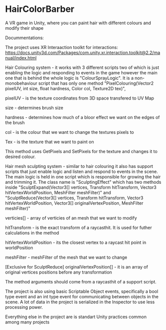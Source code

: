 # HairColorBarber
A VR game in Unity, where you can paint hair with different colours and modify their shape


Docummentations:

The project uses XR Interaaction toolkt for interactions: https://docs.unity3d.com/Packages/com.unity.xr.interaction.toolkit@2.2/manual/index.html

Hair Colouring system - it works with 3 different scripts two of which is just enabling the logic and responding to events in the game however the main one that is
behind the whole logic is "ColourSprayLogic". It is a non-monobehaviour script that has only one method 
"PixelColouring(Vector2 pixelUV, int size, float hardness, Color col, Texture2D tex)",

pixelUV - is the texture coordinates from 3D space transfered to UV Map

size - determines brush size

hardness - determines how much of a bloor effect we want on the edges of the brush

col - is the colour that we want to change the textures pixels to

Tex - is the texture that we want to paint on

This method uses GetPixels and SetPixels for the texture and changes it to desired colour.

Hair mesh sculpting system - similar to hair colouring it also has support scripts that just enable logic and listen and respond to events in the scene.
The main logic is held in one script which is responsible for growing the hair and trimming it.
The class name is "SculptingEffect" which has two methods inside 
"SculptExpand(Vector3[] vertices, Transform hitTransform, Vector3 hitVertexWorldPosition, MeshFilter meshFilter)" and
"SculptReduce(Vector3[] vertices, Transform hitTransform, Vector3 hitVertexWorldPosition, Vector3[] originalVertexPosition, MeshFilter meshFilter)"

verticies[] - array of verticies of an mesh that we want to modify

hitTransform - is the exact transform of a raycasthit. It is used for futher calculations in the method

hitVertexWorldPosition - its the closest vertex to a raycast hit point in worldPosition

meshFilter - meshFilter of the mesh that we want to change

[Exclusive for SculptReduce]
originalVertexPosition[] - it is an array of original vertices positions before any transformation

The method arguments should come from a raycasthit of a support script.


The project is also using basic Scriptable Object events, specifically a bool type event and an int type event for communicating between objects in the scene.
A lot of data in the project is serialized in the Inspector to use less processing power.

Everything else in the project are is standart Unity practices common among many projects



        
